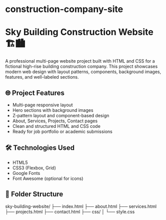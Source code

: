 # construction-company-site
# Sky Building Construction Website 🏗️🏙️

A professional multi-page website project built with HTML and CSS for a fictional high-rise building construction company. This project showcases modern web design with layout patterns, components, background images, features, and well-labeled sections.

## 🌐 Project Features

- Multi-page responsive layout
- Hero sections with background images
- Z-pattern layout and component-based design
- About, Services, Projects, Contact pages
- Clean and structured HTML and CSS code
- Ready for job portfolio or academic submissions

## 🛠️ Technologies Used

- HTML5
- CSS3 (Flexbox, Grid)
- Google Fonts
- Font Awesome (optional for icons)

## 📁 Folder Structure

sky-building-website/
├── index.html
├── about.html
├── services.html
├── projects.html
├── contact.html
├── css/
│ └── style.css
